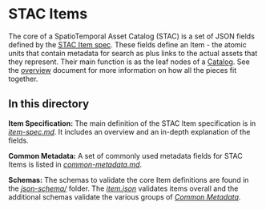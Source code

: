 # STAC Items

The core of a SpatioTemporal Asset Catalog (STAC) is a set of JSON fields defined by the 
[STAC Item spec](item-spec.md). These fields define an Item - the atomic units that contain 
metadata for search as plus links to the actual assets that they represent. Their main function 
is as the leaf nodes of a [Catalog](../catalog-spec/README.md).
See the [overview](../overview.md) document for more information on how all the pieces fit together.

## In this directory

**Item Specification:** The main definition of the STAC Item specification is in 
*[item-spec.md](item-spec.md)*. It includes an overview and an in-depth explanation of the fields.

**Common Metadata:** A set of commonly used metadata fields for STAC Items is listed in 
*[common-metadata.md](common-metadata.md)*.

**Schemas:** The schemas to validate the core Item definitions are found in the 
*[json-schema/](json-schema/)* folder. The *[item.json](json-schema/item.json)* validates items overall
and the additional schemas validate the various groups of *[Common Metadata](common-metadata.md)*.
